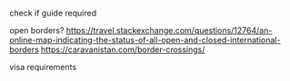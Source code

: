 check if guide required

open borders?
https://travel.stackexchange.com/questions/12764/an-online-map-indicating-the-status-of-all-open-and-closed-international-borders
https://caravanistan.com/border-crossings/

visa requirements
